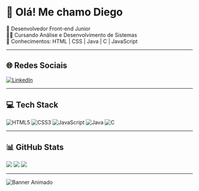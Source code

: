 # 💫 Olá! Me chamo Diego  
🔭 Desenvolvedor Front-end Junior  
👨‍💻 Cursando Análise e Desenvolvimento de Sistemas  
🌱 Conhecimentos: HTML | CSS | Java | C | JavaScript  

---

## 🌐 Redes Sociais
[![LinkedIn](https://img.shields.io/badge/LinkedIn-%230077B5.svg?style=for-the-badge&logo=linkedin&logoColor=white)](https://www.linkedin.com/in/diego-ewerton-2063272a0/)

---

## 💻 Tech Stack
![HTML5](https://img.shields.io/badge/html5-%23E34F26.svg?style=for-the-badge&logo=html5&logoColor=white)  ![CSS3](https://img.shields.io/badge/css3-%231572B6.svg?style=for-the-badge&logo=css3&logoColor=white)  ![JavaScript](https://img.shields.io/badge/javascript-%23323330.svg?style=for-the-badge&logo=javascript&logoColor=%23F7DF1E)  ![Java](https://img.shields.io/badge/java-%23ED8B00.svg?style=for-the-badge&logo=openjdk&logoColor=white)  ![C](https://img.shields.io/badge/c-%2300599C.svg?style=for-the-badge&logo=c&logoColor=white)

---

## 📊 GitHub Stats
![](https://github-readme-stats.vercel.app/api?username=Yeerh&theme=dracula&hide_border=true&include_all_commits=false&count_private=true)  ![](https://github-readme-streak-stats.herokuapp.com/?user=Yeerh&theme=dracula&hide_border=true)  ![](https://github-readme-stats.vercel.app/api/top-langs/?username=Yeerh&theme=dracula&hide_border=true&layout=compact)

---
![Banner Animado](https://user-images.githubusercontent.com/74038190/225813708-98b745f2-7d22-48cf-9150-083f1b00d6c9.gif)


<!-- Feito com GPRM: https://gprm.itsvg.in -->
